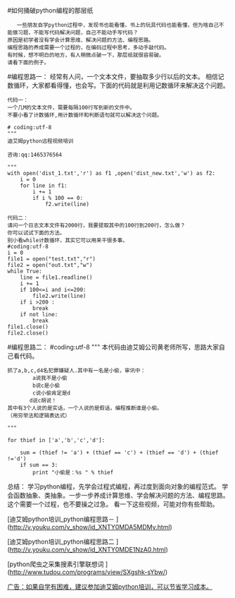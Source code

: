 #如何捅破python编程的那层纸

       一些朋友自学python过程中，发现书也能看懂，书上的玩具代码也能看懂，但为啥自己不能做习题，不能写代码解决问题，自己不能动手写代码？
    原因是初学者没有学会计算思维、解决问题的方法、编程思路。
    编程思路的养成需要一个过程的，在编码过程中思考，多动手敲代码。
    有时候，想不明白的地方，有人稍微点破一下，那层纸就很容易破。
    请看下面的例子。
   

#编程思路一：
    经常有人问，一个文本文件，要抽取多少行以后的文本。
    相信记数循环，大家都看得懂，也会写。下面的代码就是利用记数循环来解决这个问题。

    代码一：
    一个几M的文本文件，需要每隔100行写到新的文件中。
    不要小看了计数循环,用计数循环和判断语句就可以解决这个问题。

    # coding:utf-8
    """
    迪艾姆python远程视频培训
   
    咨询:qq:1465376564

    """
    with open('dist_1.txt','r') as f1 ,open('dist_new.txt','w') as f2:
        i = 0
        for line in f1:
            i += 1
            if i % 100 == 0:
                f2.write(line)

    代码二：
    请问一个日志文本文件有2000行，我要提取其中的100行到200行，怎么做？
    你可以试试下面的方法。
    别小看while计数循环，其实它可以用来干很多事。
    #coding:utf-8
    i = 0
    file1 = open("test.txt","r")
    file2 = open("out.txt","w")
    while True:
        line = file1.readline()
        i += 1
        if 100<=i and i<=200:
            file2.write(line)
        if i >200 :
            break
        if not line:
            break
    file1.close()
    file2.close()

#编程思路二：
    #coding:utf-8
    """
    本代码由迪艾姆公司黄老师所写，思路大家自己看代码。
    
    抓了a,b,c,d4名犯罪嫌疑人.其中有一名是小偷，审讯中：
            a说我不是小偷
            b说c是小偷
            c说小偷肯定是d
           d说c胡说！
    其中有3个人说的是实话，一个人说的是假话，编程推断谁是小偷。
    （用穷举法和逻辑表达式）
    
    """
    
    for thief in ['a','b','c','d']:
 
        sum = (thief != 'a') + (thief == 'c') + (thief == 'd') + (thief !='d')
        if sum == 3:
            print "小偷是：%s " % thief
          
 

总结：
     学习python编程，先学会过程式编程，再过度到面向对象的编程范式。
     学会函数抽象、类抽象。一步一步养成计算思维、学会解决问题的方法、编程思路。
     这个需要一个过程，也不要操之过急。
     看一下这些视频，可能对你有些帮助。

[迪艾姆python培训_python编程思路－  ]
(http://v.youku.com/v_show/id_XNTY0MDA5MDMy.html)

[迪艾姆python培训_python编程思路二  ]
(http://v.youku.com/v_show/id_XNTY0MDE1NzA0.html)
 
[python爬虫之采集搜素引擎联想词 ] 
(http://www.tudou.com/programs/view/SXgshk-sYbw/)

[广告：如果自学有困难，建议参加迪艾姆python培训，可以节省学习成本。](https://github.com/pythonpeixun/article/blob/master/index.md)